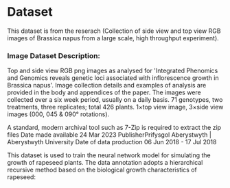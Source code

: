 # Dataset
This dataset is from the reserach (Collection of side view and top view RGB images of Brassica napus from a large scale, high throughput experiment).

### Image Dataset Description:

Top and side view RGB png images as analysed for 'Integrated Phenomics and Genomics reveals genetic loci associated with inflorescence growth in Brassica napus'.
Image collection details and examples of analysis are provided in the body and appendices of the paper.
The images were collected over a six week period, usually on a daily basis.
71 genotypes, two treatments, three replicates; total 426 plants.
1×top view image, 3×side view images (000, 045 & 090° rotations).

A standard, modern archival tool such as 7-Zip is required to extract the zip files
Date made available                         24 Mar 2023
PublisherPrifysgol                 Aberystwyth | Aberystwyth University
Date of data production                 06 Jun 2018 - 17 Jul 2018

This dataset is used to train the neural network model for simulating the growth of rapeseed plants. The data annotation adopts a hierarchical recursive method based on the biological growth characteristics of rapeseed: